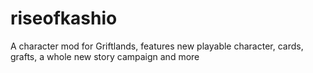 # riseofkashio
A character mod for Griftlands, features new playable character, cards, grafts, a whole new story campaign and more
